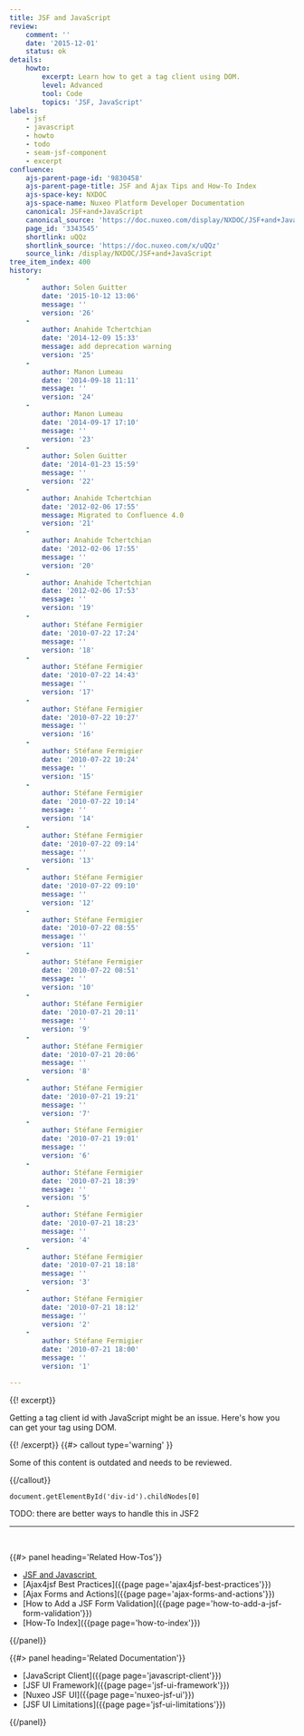 ```yaml
---
title: JSF and JavaScript
review:
    comment: ''
    date: '2015-12-01'
    status: ok
details:
    howto:
        excerpt: Learn how to get a tag client using DOM.
        level: Advanced
        tool: Code
        topics: 'JSF, JavaScript'
labels:
    - jsf
    - javascript
    - howto
    - todo
    - seam-jsf-component
    - excerpt
confluence:
    ajs-parent-page-id: '9830458'
    ajs-parent-page-title: JSF and Ajax Tips and How-To Index
    ajs-space-key: NXDOC
    ajs-space-name: Nuxeo Platform Developer Documentation
    canonical: JSF+and+JavaScript
    canonical_source: 'https://doc.nuxeo.com/display/NXDOC/JSF+and+JavaScript'
    page_id: '3343545'
    shortlink: uQQz
    shortlink_source: 'https://doc.nuxeo.com/x/uQQz'
    source_link: /display/NXDOC/JSF+and+JavaScript
tree_item_index: 400
history:
    -
        author: Solen Guitter
        date: '2015-10-12 13:06'
        message: ''
        version: '26'
    -
        author: Anahide Tchertchian
        date: '2014-12-09 15:33'
        message: add deprecation warning
        version: '25'
    -
        author: Manon Lumeau
        date: '2014-09-18 11:11'
        message: ''
        version: '24'
    -
        author: Manon Lumeau
        date: '2014-09-17 17:10'
        message: ''
        version: '23'
    -
        author: Solen Guitter
        date: '2014-01-23 15:59'
        message: ''
        version: '22'
    -
        author: Anahide Tchertchian
        date: '2012-02-06 17:55'
        message: Migrated to Confluence 4.0
        version: '21'
    -
        author: Anahide Tchertchian
        date: '2012-02-06 17:55'
        message: ''
        version: '20'
    -
        author: Anahide Tchertchian
        date: '2012-02-06 17:53'
        message: ''
        version: '19'
    -
        author: Stéfane Fermigier
        date: '2010-07-22 17:24'
        message: ''
        version: '18'
    -
        author: Stéfane Fermigier
        date: '2010-07-22 14:43'
        message: ''
        version: '17'
    -
        author: Stéfane Fermigier
        date: '2010-07-22 10:27'
        message: ''
        version: '16'
    -
        author: Stéfane Fermigier
        date: '2010-07-22 10:24'
        message: ''
        version: '15'
    -
        author: Stéfane Fermigier
        date: '2010-07-22 10:14'
        message: ''
        version: '14'
    -
        author: Stéfane Fermigier
        date: '2010-07-22 09:14'
        message: ''
        version: '13'
    -
        author: Stéfane Fermigier
        date: '2010-07-22 09:10'
        message: ''
        version: '12'
    -
        author: Stéfane Fermigier
        date: '2010-07-22 08:55'
        message: ''
        version: '11'
    -
        author: Stéfane Fermigier
        date: '2010-07-22 08:51'
        message: ''
        version: '10'
    -
        author: Stéfane Fermigier
        date: '2010-07-21 20:11'
        message: ''
        version: '9'
    -
        author: Stéfane Fermigier
        date: '2010-07-21 20:06'
        message: ''
        version: '8'
    -
        author: Stéfane Fermigier
        date: '2010-07-21 19:21'
        message: ''
        version: '7'
    -
        author: Stéfane Fermigier
        date: '2010-07-21 19:01'
        message: ''
        version: '6'
    -
        author: Stéfane Fermigier
        date: '2010-07-21 18:39'
        message: ''
        version: '5'
    -
        author: Stéfane Fermigier
        date: '2010-07-21 18:23'
        message: ''
        version: '4'
    -
        author: Stéfane Fermigier
        date: '2010-07-21 18:18'
        message: ''
        version: '3'
    -
        author: Stéfane Fermigier
        date: '2010-07-21 18:12'
        message: ''
        version: '2'
    -
        author: Stéfane Fermigier
        date: '2010-07-21 18:00'
        message: ''
        version: '1'

---
```

{{! excerpt}}

Getting a tag client id with JavaScript might be an issue. Here's how you can get your tag using DOM.

{{! /excerpt}} {{#> callout type='warning' }}

Some of this content is outdated and needs to be reviewed.

{{/callout}}

```
document.getElementById('div-id').childNodes[0]

```

TODO: there are better ways to handle this in JSF2

* * *

&nbsp;

<div class="row" data-equalizer data-equalize-on="medium"><div class="column medium-6">{{#> panel heading='Related How-Tos'}}

*   [JSF and Javascript ]()
*   [Ajax4jsf Best Practices]({{page page='ajax4jsf-best-practices'}})
*   [Ajax Forms and Actions]({{page page='ajax-forms-and-actions'}})
*   [How to Add a JSF Form Validation]({{page page='how-to-add-a-jsf-form-validation'}})
*   [How-To Index]({{page page='how-to-index'}})

{{/panel}}</div><div class="column medium-6">{{#> panel heading='Related Documentation'}}

*   [JavaScript Client]({{page page='javascript-client'}})
*   [JSF UI Framework]({{page page='jsf-ui-framework'}})
*   [Nuxeo JSF UI]({{page page='nuxeo-jsf-ui'}})
*   [JSF UI Limitations]({{page page='jsf-ui-limitations'}})&nbsp;

{{/panel}}</div></div>

